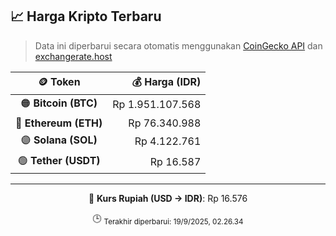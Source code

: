 

<!-- HARGA_KRIPTO -->
## 📈 Harga Kripto Terbaru

> Data ini diperbarui secara otomatis menggunakan [CoinGecko API](https://www.coingecko.com/) dan [exchangerate.host](https://exchangerate.host/)

<div align="center">

| 🪙 Token | 💰 Harga (IDR) |
|:------:|---------------:|
| 🟠 **Bitcoin (BTC)**   | Rp 1.951.107.568 |
| 🔵 **Ethereum (ETH)**  | Rp 76.340.988 |
| 🟣 **Solana (SOL)**    | Rp 4.122.761 |
| 🟢 **Tether (USDT)**   | Rp 16.587 |

---

💱 **Kurs Rupiah (USD → IDR)**: Rp 16.576

🕒 <sub>Terakhir diperbarui: 19/9/2025, 02.26.34</sub>

</div>
<!-- /HARGA_KRIPTO -->